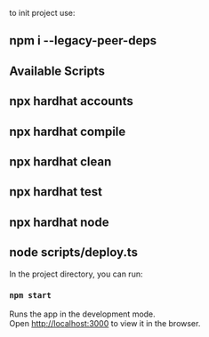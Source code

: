to init project use:

## npm i --legacy-peer-deps

## Available Scripts

## npx hardhat accounts

## npx hardhat compile

## npx hardhat clean

## npx hardhat test

## npx hardhat node

## node scripts/deploy.ts

In the project directory, you can run:

### `npm start`

Runs the app in the development mode.\
Open [http://localhost:3000](http://localhost:3000) to view it in the browser.
